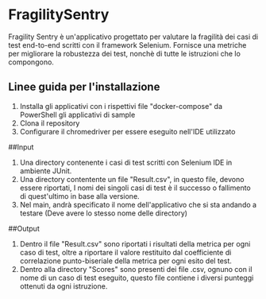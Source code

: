 # FragilitySentry

Fragility Sentry è un'applicativo progettato per valutare la fragilità dei casi di test end-to-end scritti con il framework Selenium.
Fornisce una metriche per migliorare la robustezza dei test, nonchè di tutte le istruzioni che lo compongono.

## Linee guida per l'installazione

1. Installa gli applicativi con i rispettivi file "docker-compose" da PowerShell gli applicativi di sample
2. Clona il repository
3. Configurare il chromedriver per essere eseguito nell'IDE utilizzato


##Input
1. Una directory contenente i casi di test scritti con Selenium IDE in ambiente JUnit.
2. Una directory contentente un file "Result.csv", in questo file, devono essere riportati, I nomi dei singoli casi di test è il successo o fallimento di quest'ultimo in base alla versione.
3. Nel main, andrà specificato il nome dell'applicativo che si sta andando a testare (Deve avere lo stesso nome delle directory)


##Output

1. Dentro il file "Result.csv"  sono riportati i risultati della metrica per ogni caso di test, oltre a riportare il valore restituito dal coefficiente di correlazione punto-biseriale della metrica per ogni esito del test.
2. Dentro alla directory "Scores" sono presenti dei file .csv, ognuno con il nome di un caso di test eseguito, questo file contiene i diversi punteggi ottenuti da ogni istruzione.
